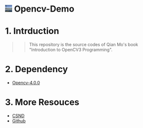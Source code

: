 [<img height="23" src="https://github.com/lh9171338/Outline/blob/master/icon.jpg"/>](https://github.com/lh9171338/Outline) Opencv-Demo
===

# 1. Intrduction
>>This repository is the source codes of Qian Mo's book "Introduction to OpenCV3 Programming".

# 2. Dependency
 - [Opencv-4.0.0](https://github.com/lh9171338/Opencv-Windows/tree/4.0.0)
 
# 3. More Resouces
 - [CSND](https://blog.csdn.net/zhmxy555/category_1923021.html)
 - [Github](https://github.com/QianMo/OpenCV3-Intro-Book-Src)

